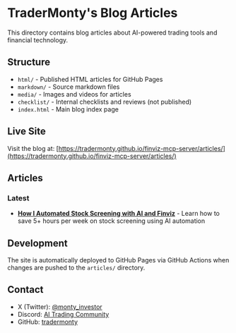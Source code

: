 # TraderMonty's Blog Articles

This directory contains blog articles about AI-powered trading tools and financial technology.

## Structure

- `html/` - Published HTML articles for GitHub Pages
- `markdown/` - Source markdown files
- `media/` - Images and videos for articles
- `checklist/` - Internal checklists and reviews (not published)
- `index.html` - Main blog index page

## Live Site

Visit the blog at: [https://tradermonty.github.io/finviz-mcp-server/articles/](https://tradermonty.github.io/finviz-mcp-server/articles/)

## Articles

### Latest
- **[How I Automated Stock Screening with AI and Finviz](html/how-i-automated-stock-screening-with-ai-and-finviz.html)** - Learn how to save 5+ hours per week on stock screening using AI automation

## Development

The site is automatically deployed to GitHub Pages via GitHub Actions when changes are pushed to the `articles/` directory.

## Contact

- X (Twitter): [@monty_investor](https://x.com/monty_investor)
- Discord: [AI Trading Community](https://discord.gg/aitrading)
- GitHub: [tradermonty](https://github.com/tradermonty)